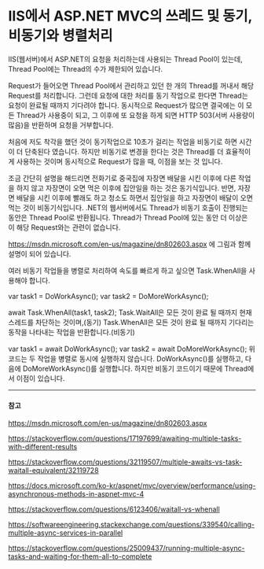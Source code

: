 # IIS에서 ASP.NET MVC의 쓰레드 및 동기, 비동기와 병렬처리

IIS(웹서버)에서 ASP.NET의 요청을 처리하는데 사용되는 Thread Pool이 있는데, Thread Pool에는 Thread의 수가 제한되어 있습니다.

Request가 들어오면 Thread Pool에서 관리하고 있던 한 개의 Thread를 꺼내서 해당 Request를 처리합니다.
그런데 요청에 대한 처리를 동기 작업으로 한다면 Thread는 요청이 완료될 때까지 기다려야 합니다.
동시적으로 Request가 많으면 결국에는 이 모든 Thread가 사용중이 되고,
그 이후에 또 요청을 하게 되면 HTTP 503(서버 사용량이 많음)을 반환하며 요청을 거부합니다.

처음에 저도 착각을 했던 것이 동기작업으로 10초가 걸리는 작업을 비동기로 하면 시간이 더 단축된다 였습니다.
하지만 비동기로 변경을 한다는 것은 Thread를 더 효율적이게 사용하는 것이며 동시적으로 Request가 많을 때, 이점을 보는 것 입니다.

조금 간단히 설명을 해드리면 전화기로 중국집에 자장면 배달을 시킨 이후에 다른 작업을 하지 않고 자장면이 오면 먹은 이후에 집안일을 하는 것은 동기식입니다.
반면, 자장면 배달을 시킨 이후에 빨래도 하고 청소도 하면서 집안일을 하고 자장면이 배달이 오면 먹는 것이 비동기식입니다.
.NET의 웹서버에서도 Thread가 비동기 호출이 진행되는 동안은 Thread Pool로 반환됩니다. Thread가 Thread Pool에 있는 동안 더 이상은 이 해당 Request와는 관련이 없습니다.

https://msdn.microsoft.com/en-us/magazine/dn802603.aspx 에 그림과 함께 설명이 되어 있습니다.

여러 비동기 작업들을 병렬로 처리하여 속도를 빠르게 하고 싶으면 Task.WhenAll을 사용해야 합니다.

var task1 = DoWorkAsync();
var task2 = DoMoreWorkAsync();

await Task.WhenAll(task1, task2);
Task.WaitAll은 모든 것이 완료 될 때까지 현재 스레드를 차단하는 것이며,(동기)
Task.WhenAll은 모든 것이 완료 될 때까지 기다리는 동작을 나타내는 작업을 반환합니다.(비동기)

var task1 = await DoWorkAsync();
var task2 = await DoMoreWorkAsync();
위 코드는 두 작업을 병렬로 동시에 실행하지 않습니다. DoWorkAsync()를 실행하고, 다음에 DoMoreWorkAsync()를 실행합니다.
하지만 비동기 코드이기 때문에 Thread에서 이점이 있습니다.

---
#### 참고

https://msdn.microsoft.com/en-us/magazine/dn802603.aspx

https://stackoverflow.com/questions/17197699/awaiting-multiple-tasks-with-different-results

https://stackoverflow.com/questions/32119507/multiple-awaits-vs-task-waitall-equivalent/32119728

https://docs.microsoft.com/ko-kr/aspnet/mvc/overview/performance/using-asynchronous-methods-in-aspnet-mvc-4

https://stackoverflow.com/questions/6123406/waitall-vs-whenall

https://softwareengineering.stackexchange.com/questions/339540/calling-multiple-async-services-in-parallel

https://stackoverflow.com/questions/25009437/running-multiple-async-tasks-and-waiting-for-them-all-to-complete